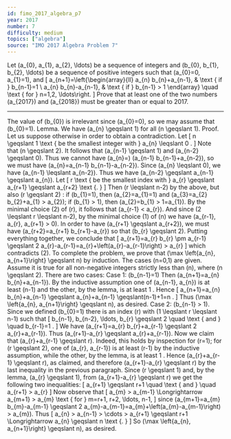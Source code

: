 ```yaml
---
id: fimo_2017_algebra_p7
year: 2017
number: 7
difficulty: medium
topics: ["algebra"]
source: "IMO 2017 Algebra Problem 7"
---
```


Let \(a_{0}, a_{1}, a_{2}, \ldots\) be a sequence of integers and \(b_{0}, b_{1}, b_{2}, \ldots\) be a sequence of positive integers such that \(a_{0}=0, a_{1}=1\), and
\[
a_{n+1}=\left\{\begin{array}{ll}
a_{n} b_{n}+a_{n-1}, & \text { if } b_{n-1}=1 \\
a_{n} b_{n}-a_{n-1}, & \text { if } b_{n-1} > 1
\end{array} \quad \text { for } n=1,2, \ldots\right.
\]
Prove that at least one of the two numbers \(a_{2017}\) and \(a_{2018}\) must be greater than or equal to 2017.

---
The value of \(b_{0}\) is irrelevant since \(a_{0}=0\), so we may assume that \(b_{0}=1\).
Lemma. We have \(a_{n} \geqslant 1\) for all \(n \geqslant 1\).
Proof. Let us suppose otherwise in order to obtain a contradiction. Let
\[
n \geqslant 1 \text { be the smallest integer with } a_{n} \leqslant 0 .
\]
Note that \(n \geqslant 2\). It follows that \(a_{n-1} \geqslant 1\) and \(a_{n-2} \geqslant 0\). Thus we cannot have \(a_{n}=\) \(a_{n-1} b_{n-1}+a_{n-2}\), so we must have \(a_{n}=a_{n-1} b_{n-1}-a_{n-2}\). Since \(a_{n} \leqslant 0\), we have \(a_{n-1} \leqslant a_{n-2}\). Thus we have \(a_{n-2} \geqslant a_{n-1} \geqslant a_{n}\).
Let
\[
r \text { be the smallest index with } a_{r} \geqslant a_{r+1} \geqslant a_{r+2} \text {. }
\]
Then \(r \leqslant n-2\) by the above, but also \(r \geqslant 2\) : if \(b_{1}=1\), then \(a_{2}=a_{1}=1\) and \(a_{3}=a_{2} b_{2}+a_{1} > a_{2}\); if \(b_{1} > 1\), then \(a_{2}=b_{1} > 1=a_{1}\).
By the minimal choice (2) of \(r\), it follows that \(a_{r-1} < a_{r}\). And since \(2 \leqslant r \leqslant n-2\), by the minimal choice (1) of \(n\) we have \(a_{r-1}, a_{r}, a_{r+1} > 0\). In order to have \(a_{r+1} \geqslant a_{r+2}\), we must have \(a_{r+2}=a_{r+1} b_{r+1}-a_{r}\) so that \(b_{r} \geqslant 2\). Putting everything together, we conclude that
\[
a_{r+1}=a_{r} b_{r} \pm a_{r-1} \geqslant 2 a_{r}-a_{r-1}=a_{r}+\left(a_{r}-a_{r-1}\right) > a_{r}
\]
which contradicts (2).
To complete the problem, we prove that \(\max \left\{a_{n}, a_{n+1}\right\} \geqslant n\) by induction. The cases \(n=0,1\) are given. Assume it is true for all non-negative integers strictly less than \(n\), where \(n \geqslant 2\). There are two cases:
Case 1: \(b_{n-1}=1\)
Then \(a_{n+1}=a_{n} b_{n}+a_{n-1}\). By the inductive assumption one of \(a_{n-1}, a_{n}\) is at least \(n-1\) and the other, by the lemma, is at least 1 . Hence
\[
a_{n+1}=a_{n} b_{n}+a_{n-1} \geqslant a_{n}+a_{n-1} \geqslant(n-1)+1=n .
\]
Thus \(\max \left\{a_{n}, a_{n+1}\right\} \geqslant n\), as desired.
Case 2: \(b_{n-1} > 1\).
Since we defined \(b_{0}=1\) there is an index \(r\) with \(1 \leqslant r \leqslant n-1\) such that
\[
b_{n-1}, b_{n-2}, \ldots, b_{r} \geqslant 2 \quad \text { and } \quad b_{r-1}=1 .
\]
We have \(a_{r+1}=a_{r} b_{r}+a_{r-1} \geqslant 2 a_{r}+a_{r-1}\). Thus \(a_{r+1}-a_{r} \geqslant a_{r}+a_{r-1}\).
Now we claim that \(a_{r}+a_{r-1} \geqslant r\). Indeed, this holds by inspection for \(r=1\); for \(r \geqslant 2\), one of \(a_{r}, a_{r-1}\) is at least \(r-1\) by the inductive assumption, while the other, by the lemma, is at least 1 . Hence \(a_{r}+a_{r-1} \geqslant r\), as claimed, and therefore \(a_{r+1}-a_{r} \geqslant r\) by the last inequality in the previous paragraph.
Since \(r \geqslant 1\) and, by the lemma, \(a_{r} \geqslant 1\), from \(a_{r+1}-a_{r} \geqslant r\) we get the following two inequalities:
\[
a_{r+1} \geqslant r+1 \quad \text { and } \quad a_{r+1} > a_{r}
\]
Now observe that
\[
a_{m} > a_{m-1} \Longrightarrow a_{m+1} > a_{m} \text { for } m=r+1, r+2, \ldots, n-1,
\]
since \(a_{m+1}=a_{m} b_{m}-a_{m-1} \geqslant 2 a_{m}-a_{m-1}=a_{m}+\left(a_{m}-a_{m-1}\right) > a_{m}\). Thus
\[
a_{n} > a_{n-1} > \cdots > a_{r+1} \geqslant r+1 \Longrightarrow a_{n} \geqslant n \text {. }
\]
So \(\max \left\{a_{n}, a_{n+1}\right\} \geqslant n\), as desired.
